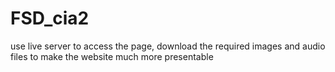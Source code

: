 # FSD_cia2

use live server to access the page, download the required images and audio files to make the website much more presentable
